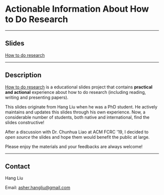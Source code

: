 # Actionable Information About How to Do Research

---------
Slides
------------------
[How to do research](https://docs.google.com/presentation/d/1fWNPS5Ts2s13T3GFQIo_6H2LEOT1ZVHy-Pu_tDHHp_A/edit#slide=id.p)


-------
Description
---------------

[How to do research](https://docs.google.com/presentation/d/1fWNPS5Ts2s13T3GFQIo_6H2LEOT1ZVHy-Pu_tDHHp_A/edit#slide=id.p) is a educational slides project that contains **practical and actional** experience about how to do research (including reading, writing and presenting papers). 

This slides originate from Hang Liu when he was a PhD student. He actively maintains and updates this slides through his own experience. Now, a considerable number of students, both native and international, find the slides constructive! 

After a discussion with Dr. Chunhua Liao at ACM FCRC '19, I decided to *open source* the slides and hope them would benefit the public at large.

Please enjoy the materials and your feedbacks are always welcome!





------
Contact
------------
Hang Liu

Email: asher.hangliu@gmail.com

